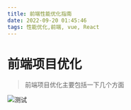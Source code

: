```yaml
---
title: 前端性能优化指南
date: 2022-09-20 01:45:46
tags: 性能优化,前端, vue, React
---
```

# 前端项目优化
> 前端项目优化主要包括一下几个方面
> 

![测试](../img/1.png)
